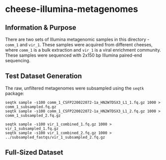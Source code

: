 # cheese-illumina-metagenomes

## Information & Purpose
There are two sets of Illumina metagenomic samples in this directory - `comm_1` and `vir_1`. These samples were acquired from different cheeses, where `comm_1` is a bulk extraction and `vir_1` is a viral enrichment community. These samples were sequenced with 2x150 bp Illumina paired-end sequencing.

## Test Dataset Generation
The raw, unfiltered metagenomes were subsampled using the `seqtk` package:

```
seqtk sample -s100 comm_1_CSFP220022072-1a_HN2W7DSX3_L1_1.fq.gz 1000 > comm_1_subsampled.fq.gz
seqtk sample -s100 comm_1_CSFP220022072-1a_HN2W7DSX3_L1_2.fq.gz 1000 > comm_1_subsampled_2.fq.gz

seqtk sample -s100 vir_1_combined_1.fq.gz 1000 > vir_1_subsampled_1.fq.gz
seqtk sample -s100 vir_1_combined_2.fq.gz 1000 > ../subsampled_fastqs/vir_1_subsampled_2.fq.gz

```

## Full-Sized Dataset

<!-- TODO Add information about where the full-sized dataset is once it is published through pubpub/NCBI -->
